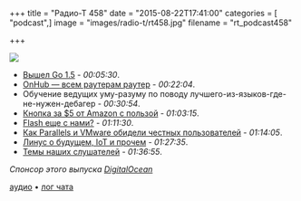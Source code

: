 +++
title = "Радио-Т 458"
date = "2015-08-22T17:41:00"
categories = [ "podcast",]
image = "images/radio-t/rt458.jpg"
filename = "rt_podcast458"

+++

![](https://radio-t.com/images/radio-t/rt458.jpg)

- [Вышел Go 1.5](http://habrahabr.ru/post/265115/) - *00:05:30*.
- [OnHub — всем раутерам раутер](https://on.google.com/hub/) - *00:22:04*.
- Обучение ведущих уму-разуму по поводу лучшего-из-языков-где-не-нужен-дебагер - *00:30:54*.
- [Кнопка за $5 от Amazon с пользой](http://social.techcrunch.com/2015/08/17/amazons-5-dash-button-already-hacked-to-do-other-stuff-beyond-giving-amazon-money/) - *01:03:15*.
- [Flash еще с нами?](http://gizmodo.com/when-is-flash-finally-going-to-die-1725511417) - *01:11:30*.
- [Как Parallels и VMware обидели честных пользователей](http://arstechnica.com/information-technology/2015/08/year-old-parallels-and-vmware-software-wont-be-updated-for-windows-10/) - *01:14:05*.
- [Линус о будущем, IoT и прочем](http://www.geekwire.com/2015/linus-torvalds-on-the-state-of-software-security-the-internet-of-things-and-the-future-of-linux/) - *01:27:35*.
- [Темы наших слушателей](https://radio-t.com/p/2015/08/17/prep-458/) - *01:36:55*.

_Спонсор этого выпуска [DigitalOcean](https://do.co/radiot)_

[аудио](https://cdn.radio-t.com/rt_podcast458.mp3) • [лог чата](http://chat.radio-t.com/logs/radio-t-458.html)
<audio src="https://cdn.radio-t.com/rt_podcast458.mp3" preload="none"></audio>
